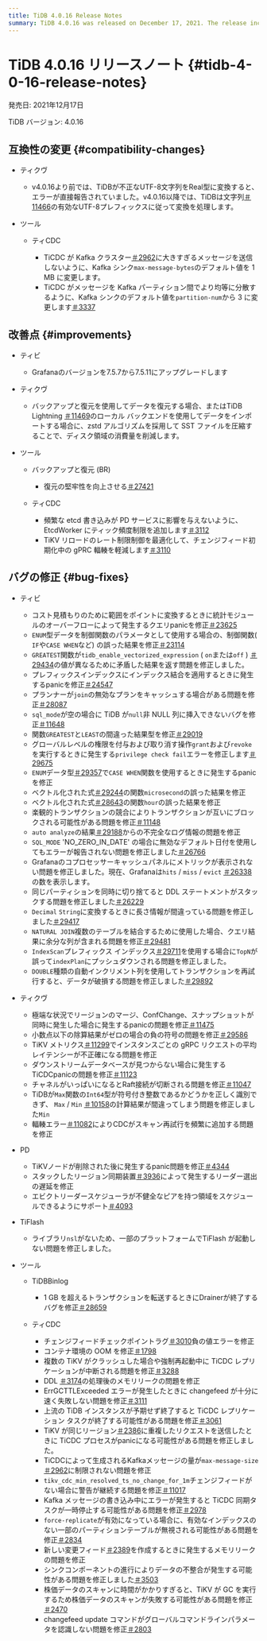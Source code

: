 ```yaml
---
title: TiDB 4.0.16 Release Notes
summary: TiDB 4.0.16 was released on December 17, 2021. The release includes compatibility changes for TiKV and Tools, improvements for TiDB, TiKV, and Tools, bug fixes for TiDB, TiKV, PD, TiFlash, TiDB Binlog, and TiCDC. The bug fixes address various issues such as query panics, wrong results, panics, and memory leaks. The release also includes fixes for TiCDC replication interruption, OOM in container environments, and memory leak issues.
---
```


# TiDB 4.0.16 リリースノート {#tidb-4-0-16-release-notes}

発売日: 2021年12月17日

TiDB バージョン: 4.0.16

## 互換性の変更 {#compatibility-changes}

-   ティクヴ

    -   v4.0.16より前では、TiDBが不正なUTF-8文字列をReal型に変換すると、エラーが直接報告されていました。v4.0.16以降では、TiDBは文字列[＃11466](https://github.com/tikv/tikv/issues/11466)の有効なUTF-8プレフィックスに従って変換を処理します。

-   ツール

    -   ティCDC

        -   TiCDC が Kafka クラスター[＃2962](https://github.com/pingcap/tiflow/issues/2962)に大きすぎるメッセージを送信しないように、Kafka シンク`max-message-bytes`のデフォルト値を 1 MB に変更します。
        -   TiCDC がメッセージを Kafka パーティション間でより均等に分散するように、Kafka シンクのデフォルト値を`partition-num`から 3 に変更します[＃3337](https://github.com/pingcap/tiflow/issues/3337)

## 改善点 {#improvements}

-   ティビ

    -   Grafanaのバージョンを7.5.7から7.5.11にアップグレードします

-   ティクヴ

    -   バックアップと復元を使用してデータを復元する場合、またはTiDB Lightning [＃11469](https://github.com/tikv/tikv/issues/11469)のローカル バックエンドを使用してデータをインポートする場合に、zstd アルゴリズムを採用して SST ファイルを圧縮することで、ディスク領域の消費量を削減します。

-   ツール

    -   バックアップと復元 (BR)

        -   復元の堅牢性を向上させる[＃27421](https://github.com/pingcap/tidb/issues/27421)

    -   ティCDC

        -   頻繁な etcd 書き込みが PD サービスに影響を与えないように、EtcdWorker にティック頻度制限を追加します[＃3112](https://github.com/pingcap/tiflow/issues/3112)
        -   TiKV リロードのレート制限制御を最適化して、チェンジフィード初期化中の gPRC 輻輳を軽減します[＃3110](https://github.com/pingcap/tiflow/issues/3110)

## バグの修正 {#bug-fixes}

-   ティビ

    -   コスト見積もりの​​ために範囲をポイントに変換するときに統計モジュールのオーバーフローによって発生するクエリpanicを修正[＃23625](https://github.com/pingcap/tidb/issues/23625)
    -   `ENUM`型データを制御関数のパラメータとして使用する場合の、制御関数( `IF`や`CASE WHEN`など) の誤った結果を修正[＃23114](https://github.com/pingcap/tidb/issues/23114)
    -   `GREATEST`関数が`tidb_enable_vectorized_expression` ( `on`または`off` ) [＃29434](https://github.com/pingcap/tidb/issues/29434)の値が異なるために矛盾した結果を返す問題を修正しました。
    -   プレフィックスインデックスにインデックス結合を適用するときに発生するpanicを修正[＃24547](https://github.com/pingcap/tidb/issues/24547)
    -   プランナーが`join`の無効なプランをキャッシュする場合がある問題を修正[＃28087](https://github.com/pingcap/tidb/issues/28087)
    -   `sql_mode`が空の場合に TiDB が`null`非 NULL 列に挿入できないバグを修正[＃11648](https://github.com/pingcap/tidb/issues/11648)
    -   関数`GREATEST`と`LEAST`の間違った結果型を修正[＃29019](https://github.com/pingcap/tidb/issues/29019)
    -   グローバルレベルの権限を付与および取り消す操作`grant`および`revoke`を実行するときに発生する`privilege check fail`エラーを修正します[＃29675](https://github.com/pingcap/tidb/issues/29675)
    -   `ENUM`データ型[＃29357](https://github.com/pingcap/tidb/issues/29357)で`CASE WHEN`関数を使用するときに発生するpanicを修正
    -   ベクトル化された式[＃29244](https://github.com/pingcap/tidb/issues/29244)の関数`microsecond`の誤った結果を修正
    -   ベクトル化された式[＃28643](https://github.com/pingcap/tidb/issues/28643)の関数`hour`の誤った結果を修正
    -   楽観的トランザクションの競合によりトランザクションが互いにブロックされる可能性がある問題を修正[＃11148](https://github.com/tikv/tikv/issues/11148)
    -   `auto analyze`の結果[＃29188](https://github.com/pingcap/tidb/issues/29188)からの不完全なログ情報の問題を修正
    -   `SQL_MODE` &#39;NO_ZERO_IN_DATE&#39; の場合に無効なデフォルト日付を使用してもエラーが報告されない問題を修正しました[＃26766](https://github.com/pingcap/tidb/issues/26766)
    -   Grafanaのコプロセッサーキャッシュパネルにメトリックが表示されない問題を修正しました。現在、Grafanaは`hits` / `miss` / `evict` [＃26338](https://github.com/pingcap/tidb/issues/26338)の数を表示します。
    -   同じパーティションを同時に切り捨てると DDL ステートメントがスタックする問題を修正しました[＃26229](https://github.com/pingcap/tidb/issues/26229)
    -   `Decimal` `String`に変換するときに長さ情報が間違っている問題を修正しました[＃29417](https://github.com/pingcap/tidb/issues/29417)
    -   `NATURAL JOIN`複数のテーブルを結合するために使用した場合、クエリ結果に余分な列が含まれる問題を修正[＃29481](https://github.com/pingcap/tidb/issues/29481)
    -   `IndexScan`プレフィックス インデックス[＃29711](https://github.com/pingcap/tidb/issues/29711)を使用する場合に`TopN`が誤って`indexPlan`にプッシュダウンされる問題を修正しました。
    -   `DOUBLE`種類の自動インクリメント列を使用してトランザクションを再試行すると、データが破損する問題を修正しました[＃29892](https://github.com/pingcap/tidb/issues/29892)

-   ティクヴ

    -   極端な状況でリージョンのマージ、ConfChange、スナップショットが同時に発生した場合に発生するpanicの問題を修正[＃11475](https://github.com/tikv/tikv/issues/11475)
    -   小数点以下の除算結果がゼロの場合の負の符号の問題を修正[＃29586](https://github.com/pingcap/tidb/issues/29586)
    -   TiKV メトリクス[＃11299](https://github.com/tikv/tikv/issues/11299)でインスタンスごとの gRPC リクエストの平均レイテンシーが不正確になる問題を修正
    -   ダウンストリームデータベースが見つからない場合に発生する TiCDCpanicの問題を修正[＃11123](https://github.com/tikv/tikv/issues/11123)
    -   チャネルがいっぱいになるとRaft接続が切断される問題を修正[＃11047](https://github.com/tikv/tikv/issues/11047)
    -   TiDBが`Max`関数の`Int64`型が符号付き整数であるかどうかを正しく識別できず、 `Max` / `Min` [＃10158](https://github.com/tikv/tikv/issues/10158)の計算結果が間違ってしまう問題を修正しました`Min`
    -   輻輳エラー[＃11082](https://github.com/tikv/tikv/issues/11082)によりCDCがスキャン再試行を頻繁に追加する問題を修正

-   PD

    -   TiKVノードが削除された後に発生するpanic問題を修正[＃4344](https://github.com/tikv/pd/issues/4344)
    -   スタックしたリージョン同期装置[＃3936](https://github.com/tikv/pd/issues/3936)によって発生するリーダー選出の遅延を修正
    -   エビクトリーダースケジューラが不健全なピアを持つ領域をスケジュールできるようにサポート[＃4093](https://github.com/tikv/pd/issues/4093)

-   TiFlash

    -   ライブラリ`nsl`がないため、一部のプラットフォームでTiFlash が起動しない問題を修正しました。

-   ツール

    -   TiDBBinlog

        -   1 GB を超えるトランザクションを転送するときにDrainerが終了するバグを修正[＃28659](https://github.com/pingcap/tidb/issues/28659)

    -   ティCDC

        -   チェンジフィードチェックポイントラグ[＃3010](https://github.com/pingcap/tiflow/issues/3010)負の値エラーを修正
        -   コンテナ環境の OOM を修正[＃1798](https://github.com/pingcap/tiflow/issues/1798)
        -   複数の TiKV がクラッシュした場合や強制再起動中に TiCDC レプリケーションが中断される問題を修正[＃3288](https://github.com/pingcap/tiflow/issues/3288)
        -   DDL [＃3174](https://github.com/pingcap/tiflow/issues/3174)の処理後のメモリリークの問題を修正
        -   ErrGCTTLExceeded エラーが発生したときに changefeed が十分に速く失敗しない問題を修正[＃3111](https://github.com/pingcap/tiflow/issues/3111)
        -   上流の TiDB インスタンスが予期せず終了すると TiCDC レプリケーション タスクが終了する可能性がある問題を修正[＃3061](https://github.com/pingcap/tiflow/issues/3061)
        -   TiKV が同じリージョン[＃2386](https://github.com/pingcap/tiflow/issues/2386)に重複したリクエストを送信したときに TiCDC プロセスがpanicになる可能性がある問題を修正しました。
        -   TiCDCによって生成されるKafkaメッセージの量が`max-message-size` [＃2962](https://github.com/pingcap/tiflow/issues/2962)に制限されない問題を修正
        -   `tikv_cdc_min_resolved_ts_no_change_for_1m`チェンジフィードがない場合に警告が継続する問題を修正[＃11017](https://github.com/tikv/tikv/issues/11017)
        -   Kafka メッセージの書き込み中にエラーが発生すると TiCDC 同期タスクが一時停止する可能性がある問題を修正[＃2978](https://github.com/pingcap/tiflow/issues/2978)
        -   `force-replicate`が有効になっている場合に、有効なインデックスのない一部のパーティションテーブルが無視される可能性がある問題を修正[＃2834](https://github.com/pingcap/tiflow/issues/2834)
        -   新しい変更フィード[＃2389](https://github.com/pingcap/tiflow/issues/2389)を作成するときに発生するメモリリークの問題を修正
        -   シンクコンポーネントの進行によりデータの不整合が発生する可能性がある問題を修正しました[＃3503](https://github.com/pingcap/tiflow/issues/3503)
        -   株価データのスキャンに時間がかかりすぎると、TiKV が GC を実行するため株価データのスキャンが失敗する可能性がある問題を修正[＃2470](https://github.com/pingcap/tiflow/issues/2470)
        -   changefeed update コマンドがグローバルコマンドラインパラメータを認識しない問題を修正[＃2803](https://github.com/pingcap/tiflow/issues/2803)
